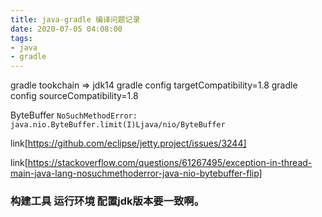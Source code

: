```yaml
---
title: java-gradle 编译问题记录
date: 2020-07-05 04:08:00
tags:
- java
- gradle
---
```



gradle tookchain => jdk14
gradle config targetCompatibility=1.8
gradle config sourceCompatibility=1.8

ByteBuffer
`NoSuchMethodError: java.nio.ByteBuffer.limit(I)Ljava/nio/ByteBuffer`

link[https://github.com/eclipse/jetty.project/issues/3244]

link[https://stackoverflow.com/questions/61267495/exception-in-thread-main-java-lang-nosuchmethoderror-java-nio-bytebuffer-flip]

### 构建工具 运行环境 配置jdk版本要一致啊。
